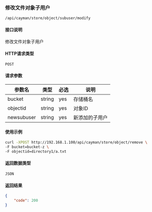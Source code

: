 ### 修改文件对象子用户
`/api/cayman/store/object/subuser/modify`

#### 接口说明
修改文件对象子用户

#### HTTP请求类型
`POST`

#### 请求参数
|参数名|类型|必选|说明|
|--|--|--|--|
|bucket|string|yes|存储桶名|
|objectid|string|yes|对象ID|
|newsubuser|string|yes|新添加的子用户|

#### 使用示例
```sh
curl -XPOST http://192.168.1.100/api/cayman/store/object/remove \
-F bucket=bucket-z \
-F objectid=directory1/a.txt

```

#### 返回数据类型
`JSON`

#### 返回结果
```json
{
	"code":	200
}
```

